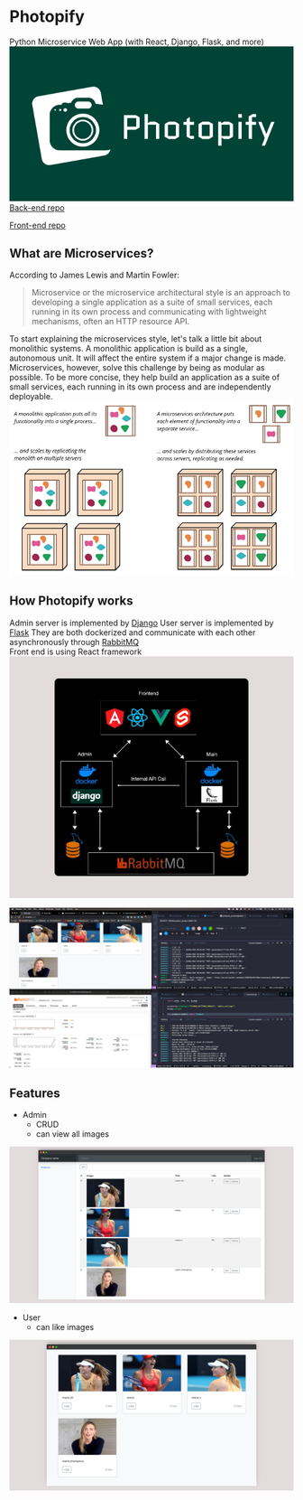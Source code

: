 # Photopify

Python Microservice Web App (with React, Django, Flask, and more)
![logo](assets/logo.png)
[Back-end repo](https://github.com/mjdfx073131/photopify-backend)

[Front-end repo](https://github.com/mjdfx073131/photopify-frontend)

## What are Microservices?

According to James Lewis and Martin Fowler:

> Microservice or the microservice architectural style is an approach to developing a single application as a suite of small services, each running in its own process and communicating with lightweight mechanisms, often an HTTP resource API.

To start explaining the microservices style, let's talk a little bit about monolithic systems. A monolithic application is build as a single, autonomous unit. It will affect the entire system if a major change is made. Microservices, however, solve this challenge by being as modular as possible. To be more concise, they help build an application as a suite of small services, each running in its own process and are independently deployable.
![Monoliths and Microservice](assets/sketch.png)

## How Photopify works

Admin server is implemented by [Django](https://www.djangoproject.com)
User server is implemented by [Flask](https://flask.palletsprojects.com/en/1.1.x/)
They are both dockerized and communicate with each other asynchronously through [RabbitMQ](https://www.rabbitmq.com)  
Front end is using React framework
![workflow](assets/workflow.png)

![process](assets/process.png)


## Features

- Admin
  - CRUD 
  - can view all images

![admin_ui](assets/admin_ui.png)

- User
  - can like images 

![user_ui](assets/user_ui.png)